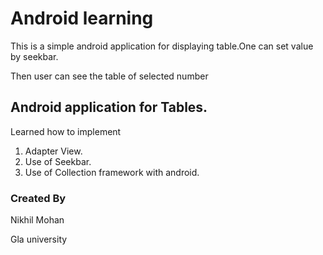 # Android learning
This is a simple android application for displaying table.One can set value by seekbar.

Then user can see the table of selected number


## Android application for Tables.
Learned how to implement 
1. Adapter View.
2. Use of Seekbar.
3. Use of Collection framework with android.

### Created By 
  Nikhil Mohan
  
Gla university
